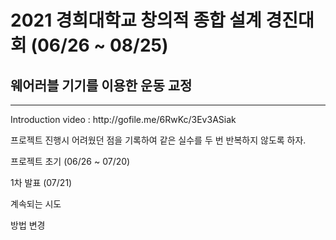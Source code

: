 # 2021 경희대학교 창의적 종합 설계 경진대회 (06/26 ~ 08/25)

## 웨어러블 기기를 이용한 운동 교정
<hr>
Introduction video : http://gofile.me/6RwKc/3Ev3ASiak


프로젝트 진행시 어려웠던 점을 기록하여 같은 실수를 두 번 반복하지 않도록 하자.


프로젝트 초기 (06/26 ~ 07/20)

1차 발표 (07/21)

계속되는 시도

방법 변경
